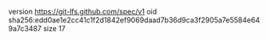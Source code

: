 version https://git-lfs.github.com/spec/v1
oid sha256:edd0ae1e2cc41c1f2d1842ef9069daad7b36d9ca3f2905a7e5584e649a7c3487
size 17
